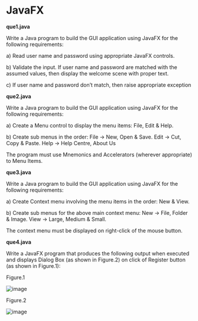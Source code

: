 # JavaFX

**que1.java**

Write a Java program to build the GUI application using JavaFX for the following requirements:

 a) Read user name and password using appropriate JavaFX controls.
 
 b) Validate the input. If user name and password are matched with the assumed values, then display the welcome scene with proper text.
 
 c) If user name and password don’t match, then raise appropriate exception
 
 
**que2.java**
 
Write a Java program to build the GUI application using JavaFX for the following requirements:

a) Create a Menu control to display the menu items: File, Edit & Help. 

b) Create sub menus in the order: File → New, Open & Save. Edit → Cut, Copy & Paste. Help → Help Centre, About Us 

The program must use Mnemonics and Accelerators (wherever appropriate) to Menu Items.


**que3.java**

Write a Java program to build the GUI application using JavaFX for the following requirements:

a) Create Context menu involving the menu items in the order: New & View. 

b) Create sub menus for the above main context menu: New → File, Folder & Image. View → Large, Medium & Small.

The context menu must be displayed on right-click of the mouse button.


**que4.java**

Write a JavaFX program that produces the following output when executed and displays Dialog Box (as shown in Figure.2) on click of Register button (as shown in Figure.1):

Figure.1

![image](https://user-images.githubusercontent.com/105306254/195974969-86c1cfa1-7540-475a-a7dd-24cb2f1af32c.png)

Figure.2

![image](https://user-images.githubusercontent.com/105306254/195974978-94246df2-2a92-4f5e-812f-15e45e21367e.png)
